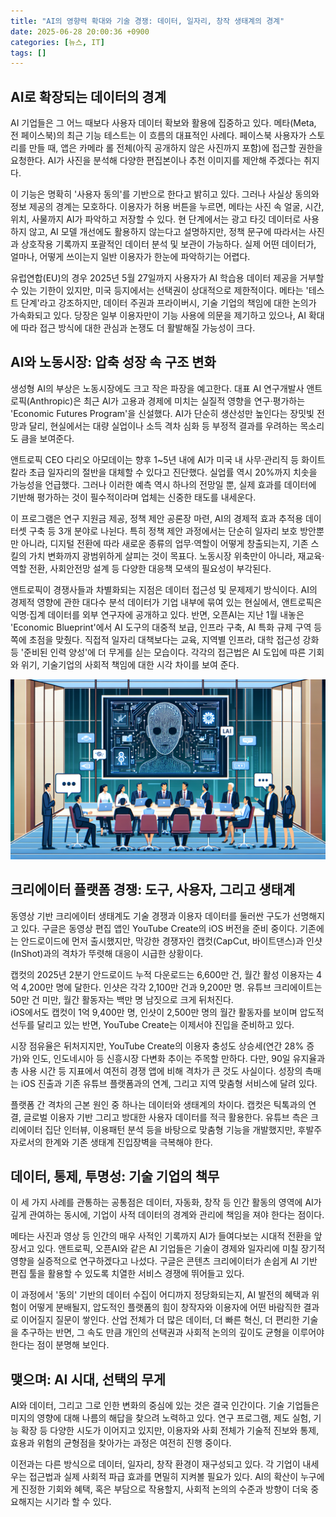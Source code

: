 ```yaml
---
title: "AI의 영향력 확대와 기술 경쟁: 데이터, 일자리, 창작 생태계의 경계"
date: 2025-06-28 20:00:36 +0900
categories: [뉴스, IT]
tags: []
---
```


## AI로 확장되는 데이터의 경계

AI 기업들은 그 어느 때보다 사용자 데이터 확보와 활용에 집중하고 있다. 메타(Meta, 전 페이스북)의 최근 기능 테스트는 이 흐름의 대표적인 사례다. 페이스북 사용자가 스토리를 만들 때, 앱은 카메라 롤 전체(아직 공개하지 않은 사진까지 포함)에 접근할 권한을 요청한다. AI가 사진을 분석해 다양한 편집본이나 추천 이미지를 제안해 주겠다는 취지다.

이 기능은 명확히 '사용자 동의'를 기반으로 한다고 밝히고 있다. 그러나 사실상 동의와 정보 제공의 경계는 모호하다. 이용자가 허용 버튼을 누르면, 메타는 사진 속 얼굴, 시간, 위치, 사물까지 AI가 파악하고 저장할 수 있다. 현 단계에서는 광고 타깃 데이터로 사용하지 않고, AI 모델 개선에도 활용하지 않는다고 설명하지만, 정책 문구에 따라서는 사진과 상호작용 기록까지 포괄적인 데이터 분석 및 보관이 가능하다. 실제 어떤 데이터가, 얼마나, 어떻게 쓰이는지 일반 이용자가 한눈에 파악하기는 어렵다.

유럽연합(EU)의 경우 2025년 5월 27일까지 사용자가 AI 학습용 데이터 제공을 거부할 수 있는 기한이 있지만, 미국 등지에서는 선택권이 상대적으로 제한적이다. 메타는 '테스트 단계'라고 강조하지만, 데이터 주권과 프라이버시, 기술 기업의 책임에 대한 논의가 가속화되고 있다. 당장은 일부 이용자만이 기능 사용에 의문을 제기하고 있으나, AI 확대에 따라 접근 방식에 대한 관심과 논쟁도 더 활발해질 가능성이 크다.

## AI와 노동시장: 압축 성장 속 구조 변화

생성형 AI의 부상은 노동시장에도 크고 작은 파장을 예고한다. 대표 AI 연구개발사 앤트로픽(Anthropic)은 최근 AI가 고용과 경제에 미치는 실질적 영향을 연구·평가하는 'Economic Futures Program'을 신설했다. AI가 단순히 생산성만 높인다는 장밋빛 전망과 달리, 현실에서는 대량 실업이나 소득 격차 심화 등 부정적 결과를 우려하는 목소리도 큼을 보여준다.

앤트로픽 CEO 다리오 아모데이는 향후 1~5년 내에 AI가 미국 내 사무·관리직 등 화이트칼라 초급 일자리의 절반을 대체할 수 있다고 진단했다. 실업률 역시 20%까지 치솟을 가능성을 언급했다. 그러나 이러한 예측 역시 하나의 전망일 뿐, 실제 효과를 데이터에 기반해 평가하는 것이 필수적이라며 업체는 신중한 태도를 내세운다.

이 프로그램은 연구 지원금 제공, 정책 제안 공론장 마련, AI의 경제적 효과 추적용 데이터셋 구축 등 3개 분야로 나뉜다. 특히 정책 제안 과정에서는 단순히 일자리 보호 방안뿐만 아니라, 디지털 전환에 따라 새로운 종류의 업무·역할이 어떻게 창출되는지, 기존 스킬의 가치 변화까지 광범위하게 살피는 것이 목표다. 노동시장 위축만이 아니라, 재교육·역할 전환, 사회안전망 설계 등 다양한 대응책 모색의 필요성이 부각된다.

앤트로픽이 경쟁사들과 차별화되는 지점은 데이터 접근성 및 문제제기 방식이다. AI의 경제적 영향에 관한 대다수 분석 데이터가 기업 내부에 묶여 있는 현실에서, 앤트로픽은 익명·집계 데이터를 외부 연구자에 공개하고 있다. 반면, 오픈AI는 지난 1월 내놓은 'Economic Blueprint'에서 AI 도구의 대중적 보급, 인프라 구축, AI 특화 규제 구역 등 쪽에 초점을 맞췄다. 직접적 일자리 대책보다는 교육, 지역별 인프라, 대학 접근성 강화 등 '준비된 인력 양성'에 더 무게를 싣는 모습이다. 각각의 접근법은 AI 도입에 따른 기회와 위기, 기술기업의 사회적 책임에 대한 시각 차이를 보여 준다.

![회의실에서 AI 기반 디스플레이를 배경으로 논의 중인 다양한 연령대의 직장인들](assets/img/2025-06-28-fa08fbd0-47a4-4276-9eec-ee40adc0b2dd/1751108493364.png)

## 크리에이터 플랫폼 경쟁: 도구, 사용자, 그리고 생태계

동영상 기반 크리에이터 생태계도 기술 경쟁과 이용자 데이터를 둘러싼 구도가 선명해지고 있다. 구글은 동영상 편집 앱인 YouTube Create의 iOS 버전을 준비 중이다. 기존에는 안드로이드에 먼저 출시했지만, 막강한 경쟁자인 캡컷(CapCut, 바이트댄스)과 인샷(InShot)과의 격차가 뚜렷해 대응이 시급한 상황이다.

캡컷의 2025년 2분기 안드로이드 누적 다운로드는 6,600만 건, 월간 활성 이용자는 4억 4,200만 명에 달한다. 인샷은 각각 2,100만 건과 9,200만 명. 유튜브 크리에이트는 50만 건 미만, 월간 활동자는 백만 명 남짓으로 크게 뒤처진다.  
iOS에서도 캡컷이 1억 9,400만 명, 인샷이 2,500만 명의 월간 활동자를 보이며 압도적 선두를 달리고 있는 반면, YouTube Create는 이제서야 진입을 준비하고 있다.

시장 점유율은 뒤처지지만, YouTube Create의 이용자 충성도 상승세(연간 28% 증가)와 인도, 인도네시아 등 신흥시장 다변화 추이는 주목할 만하다. 다만, 90일 유지율과 총 사용 시간 등 지표에서 여전히 경쟁 앱에 비해 격차가 큰 것도 사실이다. 성장의 촉매는 iOS 진출과 기존 유튜브 플랫폼과의 연계, 그리고 지역 맞춤형 서비스에 달려 있다.

플랫폼 간 격차의 근본 원인 중 하나는 데이터와 생태계의 차이다. 캡컷은 틱톡과의 연결, 글로벌 이용자 기반 그리고 방대한 사용자 데이터를 적극 활용한다. 유튜브 측은 크리에이터 집단 인터뷰, 이용패턴 분석 등을 바탕으로 맞춤형 기능을 개발했지만, 후발주자로서의 한계와 기존 생태계 진입장벽을 극복해야 한다.

## 데이터, 통제, 투명성: 기술 기업의 책무

이 세 가지 사례를 관통하는 공통점은 데이터, 자동화, 창작 등 인간 활동의 영역에 AI가 깊게 관여하는 동시에, 기업이 사적 데이터의 경계와 관리에 책임을 져야 한다는 점이다.

메타는 사진과 영상 등 인간의 매우 사적인 기록까지 AI가 들여다보는 시대적 전환을 앞장서고 있다. 앤트로픽, 오픈AI와 같은 AI 기업들은 기술이 경제와 일자리에 미칠 장기적 영향을 실증적으로 연구하겠다고 나섰다. 구글은 콘텐츠 크리에이터가 손쉽게 AI 기반 편집 툴을 활용할 수 있도록 치열한 서비스 경쟁에 뛰어들고 있다.

이 과정에서 '동의' 기반의 데이터 수집이 어디까지 정당화되는지, AI 발전의 혜택과 위험이 어떻게 분배될지, 압도적인 플랫폼의 힘이 창작자와 이용자에 어떤 바람직한 결과로 이어질지 질문이 쌓인다. 산업 전체가 더 많은 데이터, 더 빠른 혁신, 더 편리한 기술을 추구하는 반면, 그 속도 만큼 개인의 선택권과 사회적 논의의 깊이도 균형을 이루어야 한다는 점이 분명해 보인다.

## 맺으며: AI 시대, 선택의 무게

AI와 데이터, 그리고 그로 인한 변화의 중심에 있는 것은 결국 인간이다. 기술 기업들은 미지의 영향에 대해 나름의 해답을 찾으려 노력하고 있다. 연구 프로그램, 제도 실험, 기능 확장 등 다양한 시도가 이어지고 있지만, 이용자와 사회 전체가 기술적 진보와 통제, 효용과 위험의 균형점을 찾아가는 과정은 여전히 진행 중이다.

이전과는 다른 방식으로 데이터, 일자리, 창작 환경이 재구성되고 있다. 각 기업이 내세우는 접근법과 실제 사회적 파급 효과를 면밀히 지켜볼 필요가 있다. AI의 확산이 누구에게 진정한 기회와 혜택, 혹은 부담으로 작용할지, 사회적 논의의 수준과 방향이 더욱 중요해지는 시기라 할 수 있다.